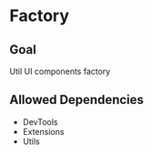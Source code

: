 # Factory

## Goal

Util UI components factory

## Allowed Dependencies

* DevTools
* Extensions
* Utils
